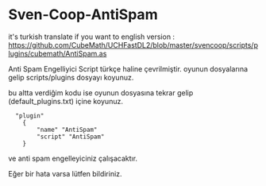 # Sven-Coop-AntiSpam
it's turkish translate
if you want to english version : https://github.com/CubeMath/UCHFastDL2/blob/master/svencoop/scripts/plugins/cubemath/AntiSpam.as

Anti Spam Engelliyici Script türkçe haline çevrilmiştir.
oyunun dosyalarına gelip  scripts/plugins dosyayı koyunuz.

bu altta verdiğim kodu ise oyunun dosyasına tekrar gelip (default_plugins.txt) içine koyunuz.
```
  "plugin"
    {
        "name" "AntiSpam"
        "script" "AntiSpam"
    }
  ```
  ve anti spam engelleyiciniz çalışacaktır.
  
  Eğer bir hata varsa lütfen bildiriniz.
